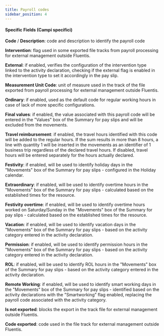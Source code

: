 ```yaml
---
title: Payroll codes
sidebar_position: 4
---
```


#### Specific Fields (Campi specifici) 

**Code** / **Description**: code and description to identify the payroll code

**Intervention**: flag used in some exported file tracks from payroll processing for external management outside Fluentis.

**External**: if enabled, verifies the configuration of the intervention type linked to the activity declaration, checking if the external flag is enabled in the intervention type to set it accordingly in the pay slip.

**Measurement Unit Code**: unit of measure used in the track of the file exported from payroll processing for external management outside Fluentis.

**Ordinary**: if enabled, used as the default code for regular working hours in case of lack of more specific configurations.  

**Final values**: if enabled, the value associated with this payroll code will be entered in the "Values" box of the Summary for pay slips and will be excluded from the movements.

**Travel reimbursement**: if enabled, the travel hours identified with this code will be added to the regular hours. If the sum results in more than 8 hours, a line with quantity 1 will be inserted in the movements as an identifier of 1 business trip regardless of the declared travel hours. If disabled, travel hours will be entered separately for the hours actually declared.

**Festivity**: if enabled, will be used to identify holiday days in the "Movements" box of the Summary for pay slips - configured in the Holiday calendar.

**Extraordinary**: if enabled, will be used to identify overtime hours in the "Movements" box of the Summary for pay slips - calculated based on the established times for the resource.

**Festivity overtime**: if enabled, will be used to identify overtime hours worked on Saturday/Sunday in the "Movements" box of the Summary for pay slips - calculated based on the established times for the resource.

**Vacation**: if enabled, will be used to identify vacation days in the "Movements" box of the Summary for pay slips - based on the activity category entered in the activity declaration.

**Permission**: if enabled, will be used to identify permission hours in the "Movements" box of the Summary for pay slips - based on the activity category entered in the activity declaration.

**ROL**: if enabled, will be used to identify ROL hours in the "Movements" box of the Summary for pay slips - based on the activity category entered in the activity declaration.

**Remote Working**: if enabled, will be used to identify smart working days in the "Movements" box of the Summary for pay slips - identified based on the activity declarations with the "Smartworking" flag enabled, replacing the payroll code associated with the activity category.

**Is not exported**: blocks the export in the track file for external management outside Fluentis.

**Code exported**: code used in the file track for external management outside Fluentis.